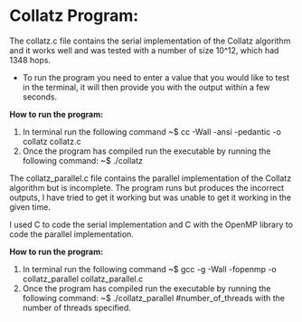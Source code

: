# Collatz Program:

The collatz.c file contains the serial implementation of the Collatz algorithm and it works well and was tested with a number of size 10^12, which had 1348 hops.
  - To run the program you need to enter a value that you would like to test in the terminal, it will then provide you with the output within a few seconds.

**How to run the program:**
1. In terminal run the following command ~$ cc -Wall -ansi -pedantic -o collatz collatz.c
2. Once the program has compiled run the executable by running the following command: ~$ ./collatz



The collatz_parallel.c file contains the parallel implementation of the Collatz algorithm but is incomplete. The program runs but produces the incorrect outputs, I have tried to get it working but was unable to get it working in the given time.

I used C to code the serial implementation and C with the OpenMP library to code the parallel implementation.

**How to run the program:**
1. In terminal run the following command ~$ gcc -g -Wall -fopenmp -o collatz_parallel collatz_parallel.c
2. Once the program has compiled run the executable by running the following command: ~$ ./collatz_parallel #number_of_threads
  with the number of threads specified.

